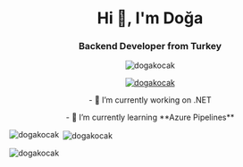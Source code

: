 <h1 align="center">Hi 👋, I'm Doğa</h1>
<h3 align="center">Backend Developer from Turkey</h3>

<p align="center"> <img src="https://komarev.com/ghpvc/?username=dogakocak&label=Profile%20views&color=0e75b6&style=flat" alt="dogakocak" /> </p>


<p align="center"> <a href="https://github.com/ryo-ma/github-profile-trophy"><img src="https://github-profile-trophy.vercel.app/?username=dogakocak" alt="dogakocak" /></a> </p> 

<p align ="center"> - 🔭 I’m currently working on .NET </p>

<p align ="center"> - 🌱 I’m currently learning **Azure Pipelines** </p>




<p><img align="left" src="https://github-readme-stats.vercel.app/api/top-langs?username=dogakocak&show_icons=true&locale=en&layout=compact" alt="dogakocak" /></p>

<p>&nbsp;<img align="center" src="https://github-readme-stats.vercel.app/api?username=dogakocak&show_icons=true&locale=en" alt="dogakocak" /></p>

<p><img align="center" src="https://github-readme-streak-stats.herokuapp.com/?user=dogakocak&" alt="dogakocak" /></p>
